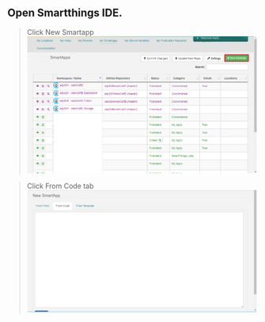 ## Open Smartthings IDE.<br/>

> Click New Smartapp<br/>
![create](../../../imgs/smartapp/create.png) 

> Click From Code tab<br/>
![create](../../../imgs/smartapp/create2.png) 



